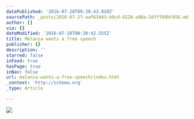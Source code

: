 ```yaml
---
datePublished: '2016-07-28T00:30:43.020Z'
sourcePath: _posts/2016-07-27-aaf63443-b9cd-4220-a98a-56fff60bf456.md
author: []
via: {}
dateModified: '2016-07-28T00:30:42.555Z'
title: Melania wants a free speech
publisher: {}
description: ''
starred: false
inFeed: true
hasPage: true
inNav: false
url: melania-wants-a-free-speech/index.html
_context: 'http://schema.org'
_type: Article

---
```

![](https://the-grid-user-content.s3-us-west-2.amazonaws.com/a8c0cbb9-b6b0-4420-bbf4-b2c5ae6921bd.jpg)